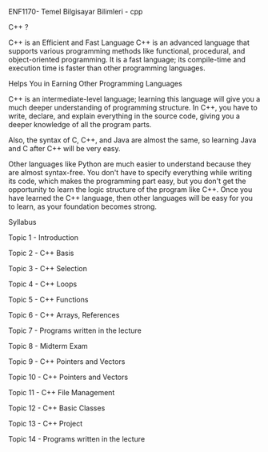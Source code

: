 ENF1170- Temel Bilgisayar Bilimleri - cpp

C++ ?

C++ is an Efficient and Fast Language
C++ is an advanced language that supports various programming methods like functional, procedural, and object-oriented programming. 
It is a fast language; its compile-time and execution time is faster than other programming languages.

Helps You in Earning Other Programming Languages 

C++ is an intermediate-level language; learning this language will give you a much deeper understanding of programming structure. 
In C++, you have to write, declare, and explain everything in the source code, giving you a deeper knowledge of all the program parts.

Also, the syntax of C, C++, and Java are almost the same, so learning Java and C after C++ will be very easy.

Other languages like Python are much easier to understand because they are almost syntax-free. 
You don't have to specify everything while writing its code, which makes the programming part easy, 
but you don't get the opportunity to learn the logic structure of the program like C++.
Once you have learned the C++ language, then other languages will be easy for you to learn, as your foundation becomes strong.


Syllabus

Topic 1 - Introduction

Topic 2 - C++ Basis

Topic 3 - C++ Selection 

Topic 4 - C++ Loops

Topic 5 - C++ Functions

Topic 6 - C++ Arrays, References

Topic 7 - Programs written in the lecture

Topic 8 - Midterm Exam

Topic 9 - C++ Pointers and Vectors

Topic 10 - C++ Pointers and Vectors

Topic 11 - C++ File Management

Topic 12 - C++ Basic Classes

Topic 13 - C++ Project

Topic 14 - Programs written in the lecture
